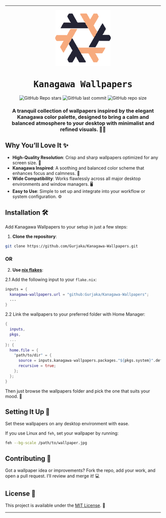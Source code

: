 
---

<div align="center">

<img alt="Nix-Snowflake" src="./kanagawa.svg" width="180px"/>

# <samp>Kanagawa Wallpapers</samp>

![GitHub Repo stars](https://img.shields.io/github/stars/Gurjaka/Kanagawa-Wallpapers?style=for-the-badge&labelColor=1f1f28&color=ff7a93) ![GitHub last commit](https://img.shields.io/github/last-commit/Gurjaka/Kanagawa-Wallpapers?style=for-the-badge&labelColor=1f1f28&color=ff7a93) ![GitHub repo size](https://img.shields.io/github/repo-size/Gurjaka/Kanagawa-Wallpapers?style=for-the-badge&labelColor=1f1f28&color=ff7a93)

### A tranquil collection of wallpapers inspired by the elegant Kanagawa color palette, designed to bring a calm and balanced atmosphere to your desktop with minimalist and refined visuals. 🌊🎨

</div>

## Why You’ll Love It ✨

* **High-Quality Resolution**: Crisp and sharp wallpapers optimized for any screen size. 📸
* **Kanagawa Inspired**: A soothing and balanced color scheme that enhances focus and calmness. 🎨
* **Wide Compatibility**: Works flawlessly across all major desktop environments and window managers. 🖥️
* **Easy to Use**: Simple to set up and integrate into your workflow or system configuration. ⚙️

## Installation 🛠️

Add Kanagawa Wallpapers to your setup in just a few steps:

1. **Clone the repository**:

```bash
git clone https://github.com/Gurjaka/Kanagawa-Wallpapers.git
```

### OR

2. **Use [nix flakes](https://wiki.nixos.org/wiki/Flakes)**:

2.1 Add the following input to your `flake.nix`:

```nix
inputs = {
  kanagawa-wallpapers.url = "github:Gurjaka/Kanagawa-Wallpapers";
  ...
}
```

2.2 Link the wallpapers to your preferred folder with Home Manager:

```nix
{
  inputs, 
  pkgs, 
  ...
}: {
  home.file = {
    "path/to/dir" = {
      source = inputs.kanagawa-wallpapers.packages."${pkgs.system}".default;
      recursive = true;
    };
  };
}
```

Then just browse the wallpapers folder and pick the one that suits your mood. 📂

## Setting It Up 🔧

Set these wallpapers on any desktop environment with ease.

If you use Linux and `feh`, set your wallpaper by running:

```bash
feh --bg-scale /path/to/wallpaper.jpg
```

## Contributing 🤝

Got a wallpaper idea or improvements? Fork the repo, add your work, and open a pull request. I’ll review and merge it! 💻

## License 📜

This project is available under the [MIT License](LICENSE). 🖤

---
